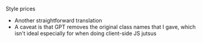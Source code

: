 Style prices
- Another straightforward translation
- A caveat is that GPT removes the original class names that I gave, which isn't ideal especially for when doing client-side JS jutsus